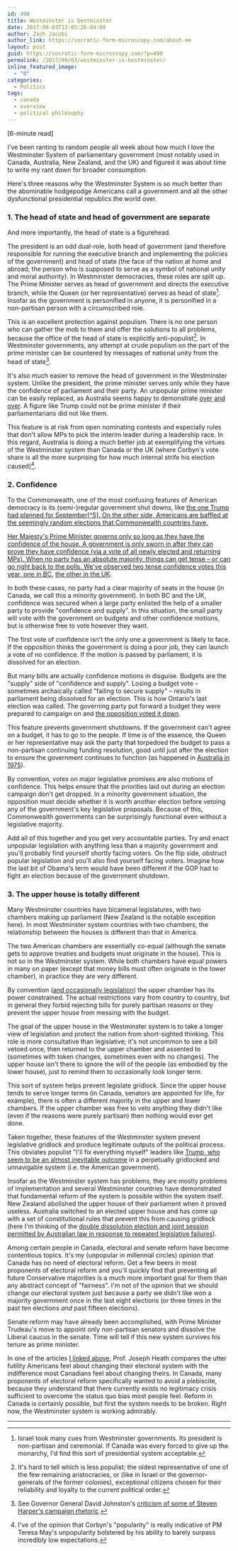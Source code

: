 ```yaml
---
id: 490
title: Westminster is bestminster
date: 2017-09-03T12:05:26-04:00
author: Zach Jacobi
author_link: https://socratic-form-microscopy.com/about-me
layout: post
guid: https://socratic-form-microscopy.com/?p=490
permalink: /2017/09/03/westminster-is-bestminster/
inline_featured_image:
  - "0"
categories:
  - Politics
tags:
  - canada
  - overview
  - political philosophy
---
```


<p class="caption pre-post-meta">
[6-minute read]
</p>

I've been ranting to random people all week about how much I love the Westminster System of parliamentary government (most notably used in Canada, Australia, New Zealand, and the UK) and figured it was about time to write my rant down for broader consumption.

Here's three reasons why the Westminster System is so much better than the abominable hodgepodge Americans call a government and all the other dysfunctional presidential republics the world over.

<h3>1. The head of state and head of government are separate</h3>
And more importantly, the head of state is a figurehead.

The president is an odd dual-role, both head of government (and therefore responsible for running the executive branch and implementing the policies of the government) and head of state (the face of the nation at home and abroad; the person who is supposed to serve as a symbol of national unity and moral authority). In Westminster democracies, these roles are split up. The Prime Minister serves as head of government and directs the executive branch, while the Queen (or her representative) serves as head of state[^1]. Insofar as the government is personified in anyone, it is personified in a non-partisan person with a circumscribed role.

This is an excellent protection against populism. There is no one person who can gather the mob to them and offer the solutions to all problems, because the office of the head of state is explicitly anti-populist[^2]. In Westminster governments, any attempt at crude populism on the part of the prime minister can be countered by messages of national unity from the head of state[^3].

It's also much easier to remove the head of government in the Westminster system. Unlike the president, the prime minister serves only while they have the confidence of parliament and their party. An unpopular prime minister can be easily replaced, as Australia seems happy to demonstrate <a href="https://en.wikipedia.org/wiki/Australian_Labor_Party_leadership_spill,_2010">over</a> <a href="https://en.wikipedia.org/wiki/Australian_Labor_Party_leadership_spill,_June_2013">and</a> <a href="https://en.wikipedia.org/wiki/Liberal_Party_of_Australia_leadership_spill,_September_2015">over</a>. A figure like Trump could not be prime minister if their parliamentarians did not like them.

This feature is at risk from open nominating contests and especially rules that don't allow MPs to pick the interim leader during a leadership race. In this regard, Australia is doing a much better job at exemplifying the virtues of the Westminster system than Canada or the UK (where Corbyn's vote share is all the more surprising for how much internal strife his election caused)[^4].

<h3>2. Confidence</h3>
To the Commonwealth, one of the most confusing features of American democracy is its (semi-)regular government shut downs, like <a href="http://www.cnn.com/2017/08/23/politics/trump-wall-mexico-government-shutdown/index.html">the one Trump had planned for September[^5]. On the other side, Americans are baffled at the seemingly random elections that Commonwealth countries have.

Her Majesty's Prime Minister governs only so long as they have the confidence of the house. A government is only sworn in after they can prove they have confidence (via a vote of all newly elected and returning MPs). When no party has an absolute majority, things can get tense – or can go right back to the polls. We've observed two tense confidence votes this year, <a href="http://www.macleans.ca/news/canada/christy-clarks-b-c-liberals-fall-on-confidence-vote/">one in BC</a>, <a href="http://www.france24.com/en/20170629-british-pm-theresa-may-narrowly-wins-confidence-vote-parliament">the other in the UK</a>.

In both these cases, no party had a clear majority of seats in the house (in Canada, we call this a minority government). In both BC and the UK, confidence was secured when a large party enlisted the help of a smaller party to provide "confidence and supply". In this situation, the small party will vote with the government on budgets and other confidence motions, but is otherwise free to vote however they want.

The first vote of confidence isn't the only one a government is likely to face. If the opposition thinks the government is doing a poor job, they can launch a vote of no confidence. If the motion is passed by parliament, it is dissolved for an election.

But many bills are actually confidence motions in disguise. Budgets are the "supply" side of "confidence and supply". Losing a budget vote – sometimes archaically called "failing to secure supply" – results in parliament being dissolved for an election. This is how Ontario's last election was called. The governing party put forward a budget they were prepared to campaign on and <a href="http://www.cbc.ca/news/canada/toronto/ontario-heads-for-june-election-after-ndp-rejects-budget-1.2629401">the opposition voted it down</a>.

This feature prevents government shutdowns. If the government can't agree on a budget, it has to go to the people. If time is of the essence, the Queen or her representative may ask the party that torpedoed the budget to pass a non-partisan continuing funding resolution, good until just after the election to ensure the government continues to function (as happened in <a href="https://en.wikipedia.org/wiki/1975_Australian_constitutional_crisis#Dissolution">Australia in 1975</a>).

By convention, votes on major legislative promises are also motions of confidence. This helps ensure that the priorities laid out during an election campaign don't get dropped. In a minority government situation, the opposition must decide whether it is worth another election before vetoing any of the government's key legislative proposals. Because of this, Commonwealth governments can be surprisingly functional even without a legislative majority.

Add all of this together and you get very accountable parties. Try and enact unpopular legislation with anything less than a majority government and you'll probably find yourself shortly facing voters. On the flip side, obstruct popular legislation and you'll also find yourself facing voters. Imagine how the last bit of Obama's term would have been different if the GOP had to fight an election because of the government shutdown.

<h3>3. The upper house is totally different</h3>
Many Westminster countries have bicameral legislatures, with two chambers making up parliament (New Zealand is the notable exception here). In most Westminster system countries with two chambers, the relationship between the houses is different than that in America.

The two American chambers are essentially co-equal (although the senate gets to approve treaties and budgets must originate in the house). This is not so in the Westminster system. While both chambers have equal powers in many on paper (except that money bills must often originate in the lower chamber), in practice they are very different.

By convention (<a href="https://en.wikipedia.org/wiki/Parliament_Act_1911">and occasionally legislation</a>) the upper chamber has its power constrained. The actual restrictions vary from country to country, but in general they forbid rejecting bills for purely partisan reasons or they prevent the upper house from messing with the budget.

The goal of the upper house in the Westminster system is to take a longer view of legislation and protect the nation from short-sighted thinking. This role is more consultative than legislative; it's not uncommon to see a bill vetoed once, then returned to the upper chamber and assented to (sometimes with token changes, sometimes even with no changes). The upper house isn't there to ignore the will of the people (as embodied by the lower house), just to remind them to occasionally look longer term.

This sort of system helps prevent legislate gridlock. Since the upper house tends to serve longer terms (in Canada, senators are appointed for life, for example), there is often a different majority in the upper and lower chambers. If the upper chamber was free to veto anything they didn't like (even if the reasons were purely partisan) then nothing would ever get done.

Taken together, these features of the Westminster system prevent legislative gridlock and produce legitimate outputs of the political process. This obviates populist "I'll fix everything myself" leaders like <a href="http://induecourse.ca/thoughts-on-president-trump/">Trump, who seem to be an almost inevitable outcome</a> in a perpetually gridlocked and unnavigable system (i.e. the American government).

Insofar as the Westminster system has problems, they are mostly problems of implementation and several Westminster countries have demonstrated that fundamental reform of the system is possible within the system itself. New Zealand abolished the upper house of their parliament when it proved useless. Australia switched to an elected upper house and has come up with a set of constitutional rules that prevent this from causing gridlock (here I'm thinking of the <a href="https://en.wikipedia.org/wiki/Double_dissolution">double dissolution election and joint session permitted by Australian law in response to repeated legislative failures</a>).

Among certain people in Canada, electoral and senate reform have become contentious topics. It's my (unpopular in millennial circles) opinion that Canada has no need of electoral reform. Get a few beers in most proponents of electoral reform and you'll quickly find that preventing all future Conservative majorities is a much more important goal for them than any abstract concept of "fairness". I'm not of the opinion that we should change our electoral system just because a party we didn't like won a majority government once in the last eight elections (or three times in the past ten elections <em>and</em> past fifteen elections).

Senate reform may have already been accomplished, with Prime Minister Trudeau's move to appoint only non-partisan senators and dissolve the Liberal caucus in the senate. Time will tell if this new system survives his tenure as prime minister.

In one of the articles <a href="http://induecourse.ca/thoughts-on-president-trump/">I linked above</a>, Prof. Joseph Heath compares the utter futility Americans feel about changing their electoral system with the indifference most Canadians feel about changing theirs. In Canada, many proponents of electoral reform specifically wanted to avoid a plebiscite, because they understand that there currently exists no legitimacy crisis sufficient to overcome the status quo bias most people feel. Reform in Canada is certainly possible, but first the system needs to be broken. Right now, the Westminster system is working admirably.

<hr class="post-end" />

[^1]: Israel took many cues from Westminster governments. Its president is non-partisan and ceremonial. If Canada was every forced to give up the monarchy, I'd find this sort of presidential system acceptable.
[^2]: It's hard to tell which is less populist; the oldest representative of one of the few remaining aristocracies, or (like in Israel or the governor-generals of the former colonies), exceptional citizens chosen for their reliability and loyalty to the current political order.
[^3]: See Governor General David Johnston's <a href="http://www.cbc.ca/news/politics/governor-general-comments-wherry-1.3537296">criticism of some of Steven Harper's campaign rhetoric</a>.
[^4]: I've of the opinion that Corbyn's "popularity" is really indicative of PM Teresa May's unpopularity bolstered by his ability to barely surpass incredibly low expectations.
[^5]: Since rescheduled to December, in light of Hurricane Harvey.
